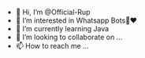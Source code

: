 - 👋 Hi, I’m @Official-Rup
- 👀 I’m interested in Whatsapp Bots🥺♥️
- 🌱 I’m currently learning Java
- 💞️ I’m looking to collaborate on ...
- 📫 How to reach me ...

<!---
Official-Rup/Official-Rup is a ✨ special ✨ repository because its `README.md` (this file) appears on your GitHub profile.
You can click the Preview link to take a look at your changes.
--->
